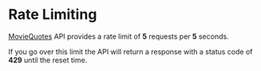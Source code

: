 # Rate Limiting

<a href="http://movie-quotes-app.herokuapp.com" target="_blank">MovieQuotes</a> API provides a rate limit of **5** requests per **5** seconds.

If you go over this limit the API will return a response with a status code of **429** until the reset time.
